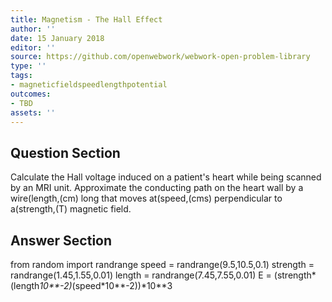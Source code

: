 ```yaml
---
title: Magnetism - The Hall Effect
author: ''
date: 15 January 2018
editor: ''
source: https://github.com/openwebwork/webwork-open-problem-library
type: ''
tags:
- magneticfieldspeedlengthpotential
outcomes:
- TBD
assets: ''
---
```


## Question Section 

Calculate the Hall voltage induced on a patient's heart while being scanned by an MRI unit. Approximate the conducting path on the heart wall by a wire(length,(cm) long that moves at(speed,(cms) perpendicular to a(strength,(T) magnetic field.


## Answer Section

from random import randrange
speed = randrange(9.5,10.5,0.1)
strength = randrange(1.45,1.55,0.01)
length = randrange(7.45,7.55,0.01)
E = (strength*(length*10**-2)*(speed*10**-2))*10**3